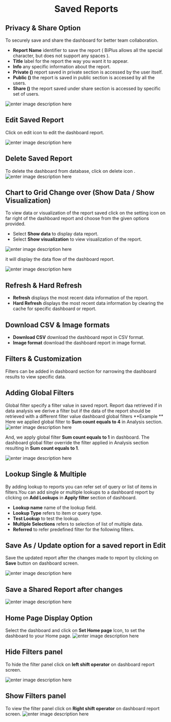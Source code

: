 <center><h1>Saved Reports</h1></center>

## Privacy & Share Option

To securely save and share the dashboard for better team collaboration.

- **Report Name** identifier to save the report ( BiPlus allows all the special character, but does not  support any spaces ).
- **Title**  label for the report the way you want it to appear.
- **Info** any specific information about the report.
- **Private ()** report saved in private section is accessed by the user itself.
- **Public ()** the report is saved in public section is accessed by all the users.
-  **Share ()** the report saved under share section is accessed by specific set of users.

![enter image description here](https://raw.githubusercontent.com/sv18042016/fp1/73ed5f5e02b1219a0de22fe51ec38b5c11bfd9ed/images/saved_report.png)

## Edit Saved Report

 Click on edit icon to edit the dashboard report.

![enter image description here](https://raw.githubusercontent.com/sv18042016/fp1/57a42a8d038698acf71f644dde9c012b191c2e75/images/edit_dash_rep.png)

## Delete Saved Report

To delete the dashboard from database, click on delete icon .
![enter image description here](https://raw.githubusercontent.com/sv18042016/fp1/68d855529345a5d0240aeb2d690ba98c80f0ade3/images/del_dash.png)

## Chart to Grid Change over (Show Data / Show Visualization)

To view data or visualization of the report saved click on the setting icon on far right of the dashboard report and choose  from the given options provided. 

-  Select **Show data** to display data report.
-  Select **Show visualization** to view visualization of the report.

![enter image description here](https://raw.githubusercontent.com/sv18042016/fp1/b669cba912831971eb357451a6076136dca8d1bb/images/show_data.png)

it will display the data flow of the dashboard report.

![enter image description here](https://raw.githubusercontent.com/sv18042016/fp1/75dc8e17122b93eba5d8cb82ae8a5c8fa0b4f72f/images/show_visu.png)

## Refresh & Hard Refresh

- **Refresh** displays the most recent data information of the report.
- **Hard Refresh**  displays the most recent data information by clearing the cache for specific dashboard or report.

## Download CSV & Image formats

- **Download CSV** download the dashboard repot in CSV format.
- **Image format** download the dashboard report in image format.

## Filters & Customization

Filters can be added in dashboard section for narrowing the dashboard results to view specific data.

## Adding Global Filters

 Global filter specify a filter value in saved report. Report daa retrieved
 if in data analysis we derive a filter but if the data of the report should be retrieved with a different filter value dashboard global filters 
**Example **
Here we applied global filter to **Sum count equals to 4** in Analysis section.
 ![enter image description here](https://raw.githubusercontent.com/sv18042016/fp1/b852b51ab2d28891914aab1c0a1efd355c252a19/images/globalfil_overide_report.png)

 And, we apply global filter **Sum count equals to 1** in dashboard. The dashboard global filter override the filter applied in Analysis section resulting in **Sum count equals to 1**.
 
![enter image description here](https://raw.githubusercontent.com/sv18042016/fp1/b852b51ab2d28891914aab1c0a1efd355c252a19/images/glob_fil_2.png)

## Lookup Single & Multiple
 
 By adding lookup to reports you can refer set of query or list of items in filters.You can add single or multiple lookups to a dashboard report by clicking on **Add Lookups** in **Apply filter** section of dashboard.
 
- **Lookup name** name of the lookup field.
- **Lookup Type**  refers to item or query type.
- **Test Lookup** to test the lookup. 
- **Multiple Selections** refers to selection of list of multiple data.
- **Referred** to refer predefined filter for the following filters.

## Save As / Update option for a saved report in Edit

Save the updated report after the changes made to report by clicking on **Save** button on dashboard screen.

![enter image description here](https://raw.githubusercontent.com/sv18042016/fp1/8f646429db04aa96c0908e2837ac3e8a52d03450/images/update_report.png)
## Save a Shared Report after changes

![enter image description here](https://raw.githubusercontent.com/sv18042016/fp1/8f646429db04aa96c0908e2837ac3e8a52d03450/images/update_report.png)

## Home Page Display Option
Select the dashboard and click on **Set Home page** Icon, to set the dashboard to your Home page.
![enter image description here](https://raw.githubusercontent.com/sv18042016/fp1/319f0be4611343c3f7cc7ed6d86e60cede6c0e1a/images/dash_home.png)

## Hide Filters panel
To hide the filter panel click on **left shift operator** on dashboard report screen.

![enter image description here](https://raw.githubusercontent.com/sv18042016/fp1/1d2f5f99ff0adb44cf4f29fad6293c953095b169/images/hide_filter.png) 

## Show Filters panel

 To view the filter panel click on **Right shift operator** on dashboard report screen.
   ![enter image description here](https://raw.githubusercontent.com/sv18042016/fp1/74742e26a25f759329de154c34ffce2a239cd5fb/images/show_filter.png)
<!--stackedit_data:
eyJoaXN0b3J5IjpbMTE2ODY2NDI5MV19
-->
<!--stackedit_data:
eyJoaXN0b3J5IjpbLTMzNTY3MTYwNV19
-->